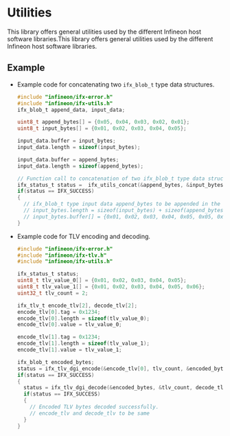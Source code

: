 # Utilities

This library offers general utilities used by the different Infineon host software libraries.This library offers general utilities used by the different Infineon host software libraries.

## Example
- Example code for concatenating two `ifx_blob_t` type data structures.
  ```c
  #include "infineon/ifx-error.h"
  #include "infineon/ifx-utils.h"
  ifx_blob_t append_data, input_data;

  uint8_t append_bytes[] = {0x05, 0x04, 0x03, 0x02, 0x01};
  uint8_t input_bytes[] = {0x01, 0x02, 0x03, 0x04, 0x05};

  input_data.buffer = input_bytes;
  input_data.length = sizeof(input_bytes);

  input_data.buffer = append_bytes;
  input_data.length = sizeof(append_bytes);

  // Function call to concatenation of two ifx_blob_t type data structure.
  ifx_status_t status =  ifx_utils_concat(&append_bytes, &input_bytes);
  if(status == IFX_SUCCESS)
  {
    // ifx_blob_t type input data append_bytes to be appended in the end of ifx_blob_t type input_bytes.
    // input_bytes.length = sizeof(input_bytes) + sizeof(append_bytes)
    // input_bytes.buffer[] = {0x01, 0x02, 0x03, 0x04, 0x05, 0x05, 0x04, 0x03, 0x02, 0x01}
  }
  ```

- Example code for TLV encoding and decoding.

  ```c
  #include "infineon/ifx-error.h"
  #include "infineon/ifx-tlv.h"
  #include "infineon/ifx-utils.h"

  ifx_status_t status;
  uint8_t tlv_value_0[] = {0x01, 0x02, 0x03, 0x04, 0x05};
  uint8_t tlv_value_1[] = {0x01, 0x02, 0x03, 0x04, 0x05, 0x06};
  uint32_t tlv_count = 2;

  ifx_tlv_t encode_tlv[2], decode_tlv[2];
  encode_tlv[0].tag = 0x1234;
  encode_tlv[0].length = sizeof(tlv_value_0);
  encode_tlv[0].value = tlv_value_0;

  encode_tlv[1].tag = 0x1234;
  encode_tlv[1].length = sizeof(tlv_value_1);
  encode_tlv[1].value = tlv_value_1;

  ifx_blob_t encoded_bytes;
  status = ifx_tlv_dgi_encode(&encode_tlv[0], tlv_count, &encoded_bytes);
  if(status == IFX_SUCCESS)
  {
    status = ifx_tlv_dgi_decode(&encoded_bytes, &tlv_count, decode_tlv);
    if(status == IFX_SUCCESS)
    {
      // Encoded TLV bytes decoded successfully.
      // encode_tlv and decode_tlv to be same
    }
  }
  ```
